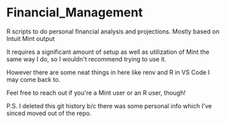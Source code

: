 # Financial_Management
R scripts to do personal financial analysis and projections. Mostly based on Intuit Mint output

It requires a significant amount of setup as well as utilization of Mint the same way I do, so I wouldn't recommend trying to use it.

However there are some neat things in here like renv and R in VS Code I may come back to. 

Feel free to reach out if you're a Mint user or an R user, though! 

P.S. I deleted this git history b/c there was some personal info which I've sinced moved out of the repo.
